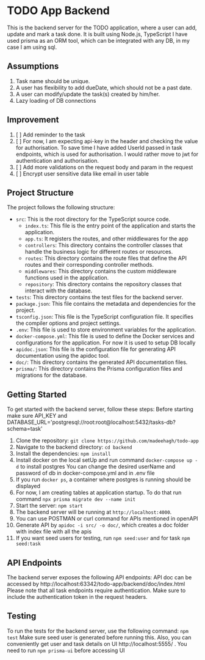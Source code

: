 # TODO App Backend

This is the backend server for the TODO application, where a user can add, update and mark a task done. 
It is built using Node.js, TypeScript
I have used prisma as an ORM tool, which can be integrated with any DB, in my case I am using sql.

## Assumptions
1. Task name should be unique.
2. A user has flexibility to add dueDate, which should not be a past date.
3. A user can modify/update the task(s) created by him/her.
4. Lazy loading of DB connections

## Improvement
1. [ ]  Add reminder to the task
2. [ ]  For now, I am expecting api-key in the header and checking the value for authorisation. 
To save time I have added UserId passed in task endpoints, which is used for authorisation. I would rather move to jwt for authentication and authorisation.
3. [ ]  Add more validations on the request body and param in the request
4. [ ] Encrypt user sensitive data like email in user table

## Project Structure

The project follows the following structure:

- `src`: This is the root directory for the TypeScript source code.
  - `index.ts`: This file is the entry point of the application and starts the application. 
  - `app.ts`: It registers the routes, and other middlewares for the app 
  - `controllers`: This directory contains the controller classes that handle the business logic for different routes or resources.
  - `routes`: This directory contains the route files that define the API routes and their corresponding controller methods.
  - `middlewares`: This directory contains the custom middleware functions used in the application.
  - `repository`: This directory contains the repository classes that interact with the database.
- `tests`: This directory contains the test files for the backend server.
- `package.json`: This file contains the metadata and dependencies for the project.
- `tsconfig.json`: This file is the TypeScript configuration file. It specifies the compiler options and project settings.
- `.env`: This file is used to store environment variables for the application.
- `docker-compose.yml`: This file is used to define the Docker services and configurations for the application. For now it is used to setup DB locally
- `apidoc.json`: This file is the configuration file for generating API documentation using the apidoc tool.
- `doc/`: This directory contains the generated API documentation files.
- `prisma/`: This directory contains the Prisma configuration files and migrations for the database.

## Getting Started

To get started with the backend server, follow these steps:
Before starting make sure API_KEY and DATABASE_URL='postgresql://root:root@localhost:5432/tasks-db?schema=task'


1. Clone the repository: `git clone https://github.com/madeehagh/todo-app`
2. Navigate to the backend directory: `cd backend`
3. Install the dependencies: `npm install`
4. Install docker on the local setUp and run command `docker-compose up -d` to install postgres
    You can change the desired userName and password of db in docker-compose.yml and in .env file
5. If you run `docker ps`, a container where postgres is running should be displayed
6. For now, I am creating tables at application startup. To do that run command `npx prisma migrate dev --name init`
7. Start the server: `npm start`
8. The backend server will be running at `http://localhost:4000`.
9. You can use POSTMAN or curl command for APIs mentioned in openAPI 
10. Generate API by `apidoc -i src/ -o doc/`, which creates a doc folder with index file with all the apis 
11. If you want seed users for testing, run `npm seed:user` and for task `npm seed:task`

## API Endpoints

The backend server exposes the following API endpoints:
API doc can be accessed by http://localhost:63342/todo-app/backend/doc/index.html
Please note that all task endpoints require authentication. Make sure to include the authentication token in the request headers.

## Testing

To run the tests for the backend server, use the following command:
`npm test`
Make sure seed user is generated before running this. Also, you can conveniently get user and task details on UI http://localhost:5555/ . You need to run `npm prisma-ui` before accessing UI